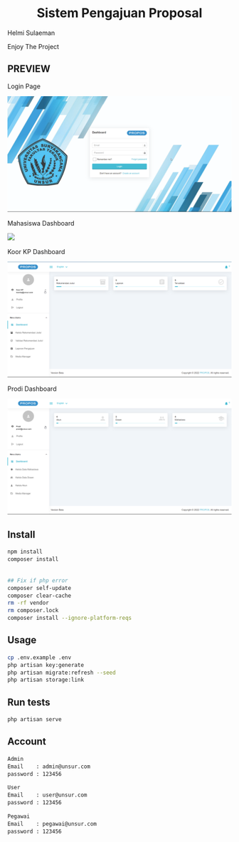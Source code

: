 <h1 align="center">Sistem Pengajuan Proposal</h1>
<p> Helmi Sulaeman</p>
<p> Enjoy The Project </p>


## PREVIEW




<p>Login Page</p>
<img src="2.png"/>
<p>Mahasiswa Dashboard</p>
<img src="3.jpg"/>
<p>Koor KP Dashboard</p>
<img src="5.png"/>
<p>Prodi Dashboard</p>
<img src="4.png"/>



## Install

```sh
npm install
composer install
```
```sh

## Fix if php error  
composer self-update
composer clear-cache
rm -rf vendor
rm composer.lock
composer install --ignore-platform-reqs
```
## Usage

```sh
cp .env.example .env
php artisan key:generate
php artisan migrate:refresh --seed
php artisan storage:link
```

## Run tests

```sh
php artisan serve
```

## Account

```sh
Admin
Email    : admin@unsur.com
password : 123456
```

```sh
User
Email    : user@unsur.com
password : 123456
```

```sh
Pegawai
Email    : pegawai@unsur.com
password : 123456
```
